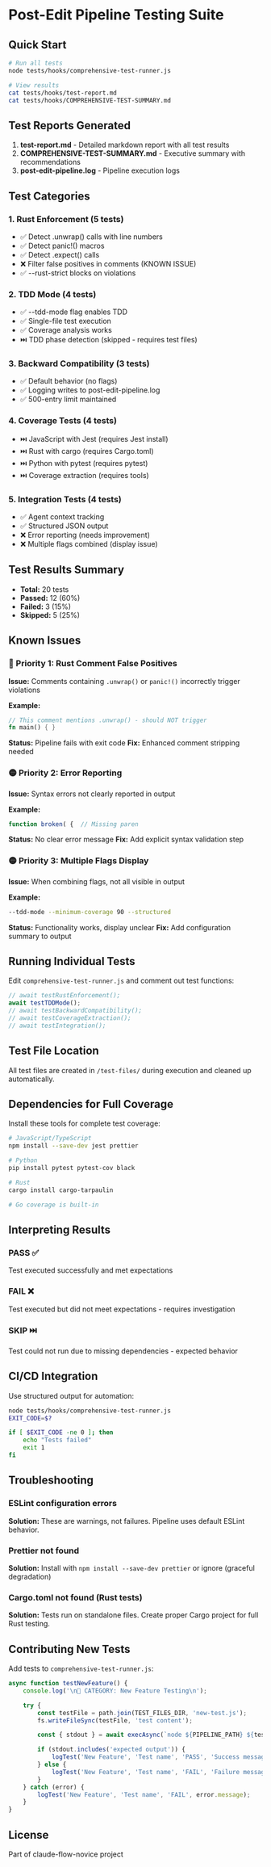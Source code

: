 # Post-Edit Pipeline Testing Suite

## Quick Start

```bash
# Run all tests
node tests/hooks/comprehensive-test-runner.js

# View results
cat tests/hooks/test-report.md
cat tests/hooks/COMPREHENSIVE-TEST-SUMMARY.md
```

## Test Reports Generated

1. **test-report.md** - Detailed markdown report with all test results
2. **COMPREHENSIVE-TEST-SUMMARY.md** - Executive summary with recommendations
3. **post-edit-pipeline.log** - Pipeline execution logs

## Test Categories

### 1. Rust Enforcement (5 tests)
- ✅ Detect .unwrap() calls with line numbers
- ✅ Detect panic!() macros
- ✅ Detect .expect() calls
- ❌ Filter false positives in comments (KNOWN ISSUE)
- ✅ --rust-strict blocks on violations

### 2. TDD Mode (4 tests)
- ✅ --tdd-mode flag enables TDD
- ✅ Single-file test execution
- ✅ Coverage analysis works
- ⏭️ TDD phase detection (skipped - requires test files)

### 3. Backward Compatibility (3 tests)
- ✅ Default behavior (no flags)
- ✅ Logging writes to post-edit-pipeline.log
- ✅ 500-entry limit maintained

### 4. Coverage Tests (4 tests)
- ⏭️ JavaScript with Jest (requires Jest install)
- ⏭️ Rust with cargo (requires Cargo.toml)
- ⏭️ Python with pytest (requires pytest)
- ⏭️ Coverage extraction (requires tools)

### 5. Integration Tests (4 tests)
- ✅ Agent context tracking
- ✅ Structured JSON output
- ❌ Error reporting (needs improvement)
- ❌ Multiple flags combined (display issue)

## Test Results Summary

- **Total:** 20 tests
- **Passed:** 12 (60%)
- **Failed:** 3 (15%)
- **Skipped:** 5 (25%)

## Known Issues

### 🔴 Priority 1: Rust Comment False Positives
**Issue:** Comments containing `.unwrap()` or `panic!()` incorrectly trigger violations

**Example:**
```rust
// This comment mentions .unwrap() - should NOT trigger
fn main() { }
```

**Status:** Pipeline fails with exit code
**Fix:** Enhanced comment stripping needed

### 🟡 Priority 2: Error Reporting
**Issue:** Syntax errors not clearly reported in output

**Example:**
```javascript
function broken( {  // Missing paren
```

**Status:** No clear error message
**Fix:** Add explicit syntax validation step

### 🟡 Priority 3: Multiple Flags Display
**Issue:** When combining flags, not all visible in output

**Example:**
```bash
--tdd-mode --minimum-coverage 90 --structured
```

**Status:** Functionality works, display unclear
**Fix:** Add configuration summary to output

## Running Individual Tests

Edit `comprehensive-test-runner.js` and comment out test functions:

```javascript
// await testRustEnforcement();
await testTDDMode();
// await testBackwardCompatibility();
// await testCoverageExtraction();
// await testIntegration();
```

## Test File Location

All test files are created in `/test-files/` during execution and cleaned up automatically.

## Dependencies for Full Coverage

Install these tools for complete test coverage:

```bash
# JavaScript/TypeScript
npm install --save-dev jest prettier

# Python
pip install pytest pytest-cov black

# Rust
cargo install cargo-tarpaulin

# Go coverage is built-in
```

## Interpreting Results

### PASS ✅
Test executed successfully and met expectations

### FAIL ❌
Test executed but did not meet expectations - requires investigation

### SKIP ⏭️
Test could not run due to missing dependencies - expected behavior

## CI/CD Integration

Use structured output for automation:

```bash
node tests/hooks/comprehensive-test-runner.js
EXIT_CODE=$?

if [ $EXIT_CODE -ne 0 ]; then
    echo "Tests failed"
    exit 1
fi
```

## Troubleshooting

### ESLint configuration errors
**Solution:** These are warnings, not failures. Pipeline uses default ESLint behavior.

### Prettier not found
**Solution:** Install with `npm install --save-dev prettier` or ignore (graceful degradation)

### Cargo.toml not found (Rust tests)
**Solution:** Tests run on standalone files. Create proper Cargo project for full Rust testing.

## Contributing New Tests

Add tests to `comprehensive-test-runner.js`:

```javascript
async function testNewFeature() {
    console.log('\n🧪 CATEGORY: New Feature Testing\n');

    try {
        const testFile = path.join(TEST_FILES_DIR, 'new-test.js');
        fs.writeFileSync(testFile, 'test content');

        const { stdout } = await execAsync(`node ${PIPELINE_PATH} ${testFile}`);

        if (stdout.includes('expected output')) {
            logTest('New Feature', 'Test name', 'PASS', 'Success message');
        } else {
            logTest('New Feature', 'Test name', 'FAIL', 'Failure message');
        }
    } catch (error) {
        logTest('New Feature', 'Test name', 'FAIL', error.message);
    }
}
```

## License

Part of claude-flow-novice project
